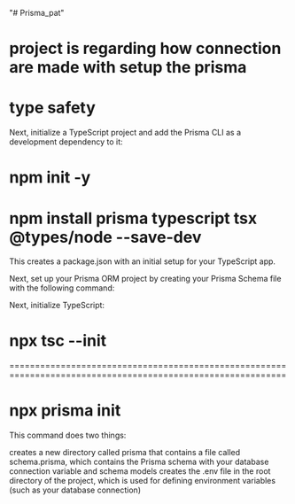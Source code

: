 "# Prisma_pat" 

# project   is  regarding   how  connection  are  made  with setup  the    prisma  
# type  safety

Next, initialize a TypeScript project and add the Prisma CLI as a development dependency to it:

# npm init -y
# npm install prisma typescript tsx @types/node --save-dev

This creates a package.json with an initial setup for your TypeScript app.

Next, set up your Prisma ORM project by creating your Prisma Schema file with the following command:

Next, initialize TypeScript:

# npx tsc --init
============================================================================================================
# npx prisma init

This command does two things:

creates a new directory called prisma that contains a file called schema.prisma, which contains the Prisma schema with your database connection variable and schema models
creates the .env file in the root directory of the project, which is used for defining environment variables (such as your database connection)



